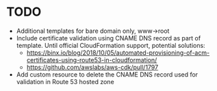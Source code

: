 TODO
====

* Additional templates for bare domain only, www->root
* Include certificate validation using CNAME DNS record as part of template.
  Until official CloudFormation support, potential solutions:
  * https://binx.io/blog/2018/10/05/automated-provisioning-of-acm-certificates-using-route53-in-cloudformation/
  * https://github.com/awslabs/aws-cdk/pull/1797
* Add custom resource to delete the CNAME DNS record used for validation in
  Route 53 hosted zone
